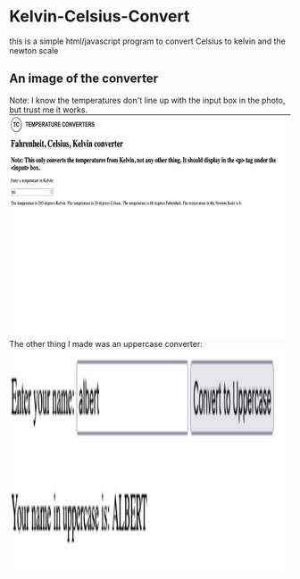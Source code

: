 # Kelvin-Celsius-Convert
this is a simple html/javascript program to convert Celsius to kelvin and the newton scale
<h2>An image of the converter</h2>
Note: I know the temperatures don't line up with the input box in the photo, but trust me it works.
<img src="Screen Shot 2023-03-19 at 8.31.30 am.png" height="400px" alt="An image of my converter">
The other thing I made was an uppercase converter:
<img src="Screen Shot 2023-03-19 at 10.06.50 am.png" height="400px" alt="the name uppercase converter">
